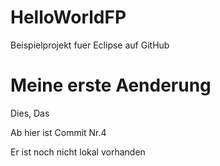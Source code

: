 # HelloWorldFP
Beispielprojekt fuer Eclipse auf GitHub

# Meine erste Aenderung
Dies, Das

Ab hier ist Commit Nr.4

Er ist noch nicht lokal vorhanden
